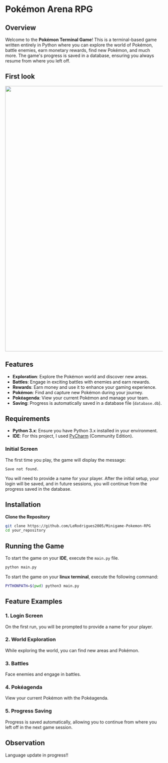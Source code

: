 # Pokémon Arena RPG

## Overview

Welcome to the **Pokémon Terminal Game**! This is a terminal-based game written entirely in Python where you can explore the world of Pokémon, battle enemies, earn monetary rewards, find new Pokémon, and much more. The game's progress is saved in a database, ensuring you always resume from where you left off.

## First look

<p align="center">
<img src="https://github.com/user-attachments/assets/f139cf0e-b5f5-4848-9bb3-28ad3e62ee7e" alt="" width="850">
</p>


## Features

- **Exploration**: Explore the Pokémon world and discover new areas.
- **Battles**: Engage in exciting battles with enemies and earn rewards.
- **Rewards**: Earn money and use it to enhance your gaming experience.
- **Pokémon**: Find and capture new Pokémon during your journey.
- **Pokéagenda**: View your current Pokémon and manage your team.
- **Saving**: Progress is automatically saved in a database file (`database.db`).

## Requirements

- **Python 3.x**: Ensure you have Python 3.x installed in your environment.
- **IDE**: For this project, I used <a href="https://www.jetbrains.com/pycharm/download/?section=windows">PyCharm</a> (Community Edition).

### Initial Screen

The first time you play, the game will display the message:

```
Save not found.
```


You will need to provide a name for your player. After the initial setup, your login will be saved, and in future sessions, you will continue from the progress saved in the database.

## Installation

**Clone the Repository**

```bash
git clone https://github.com/LeRodrigues2005/Minigame-Pokemon-RPG
cd your_repository
```


## Running the Game

To start the game on your **IDE**, execute the `main.py` file.

```bash
python main.py
```
To start the game on your **linux terminal**, execute the following command: 

```bash
PYTHONPATH=$(pwd) python3 main.py
```

## Feature Examples

### 1. **Login Screen**

On the first run, you will be prompted to provide a name for your player.

### 2. **World Exploration**

While exploring the world, you can find new areas and Pokémon.

### 3. **Battles**

Face enemies and engage in battles.

### 4. **Pokéagenda**

View your current Pokémon with the Pokéagenda.

### 5. **Progress Saving**

Progress is saved automatically, allowing you to continue from where you left off in the next game session. 

## Observation

Language update in progress!!
